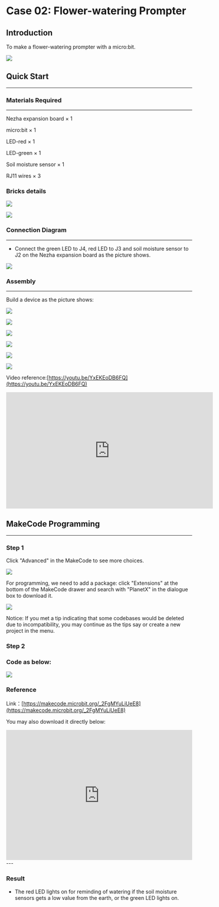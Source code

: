 # Case 02: Flower-watering Prompter

## Introduction
To make a flower-watering prompter with a micro:bit. 

![](./images/case_02_01.png)

## Quick Start
---

### Materials Required 
---
Nezha expansion board × 1

micro:bit × 1

LED-red × 1

LED-green × 1

Soil moisture sensor × 1

RJ11 wires × 3


### Bricks details


![](./images/Bricks_case_02.png)


![](./images/case_02_02.png)







### Connection Diagram 
---
- Connect the green LED to J4, red LED to J3 and soil moisture sensor to J2 on the Nezha expansion board as the picture shows.


![](./images/case_02_03.png)


### Assembly
---

Build a device as the picture shows:

![](./images/case_02_04.png)

![](./images/case_02_05.png)

![](./images/case_02_06.png)

![](./images/case_02_07.png)

![](./images/case_02_08.png)

![](./images/case_02_09.png)


Video reference:[https://youtu.be/YxEKEoDB6FQ](https://youtu.be/YxEKEoDB6FQ)


<iframe width="560" height="315" src="https://www.youtube.com/embed/YxEKEoDB6FQ" frameborder="0" allow="accelerometer; autoplay; clipboard-write; encrypted-media; gyroscope; picture-in-picture" allowfullscreen></iframe>



## MakeCode Programming
---


### Step 1
Click "Advanced" in the MakeCode to see more choices.

![](./images/case_01_10.png)

For programming, we need to add a package: click "Extensions" at the bottom of the MakeCode drawer and search with "PlanetX" in the dialogue box to download it. 

![](./images/case_01_11.png)

Notice: If you met a tip indicating that some codebases would be deleted due to incompatibility, you may continue as the tips say or create a new project in the menu. 

### Step 2

### Code as below:

![](./images/case_02_10.png)


### Reference
Link：[https://makecode.microbit.org/_2FgMYuLiUeE8](https://makecode.microbit.org/_2FgMYuLiUeE8)

You may also download it directly below:

<div style="position:relative;height:0;padding-bottom:70%;overflow:hidden;"><iframe style="position:absolute;top:0;left:0;width:100%;height:100%;" src="https://makecode.microbit.org/#pub:_2FgMYuLiUeE8" frameborder="0" sandbox="allow-popups allow-forms allow-scripts allow-same-origin"></iframe></div>  
---

### Result
- The red LED lights on for reminding of watering if the soil moisture sensors gets a low value from the earth, or the green LED lights on. 

